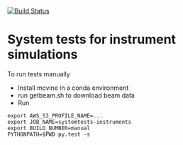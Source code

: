 <!--- [![Build Status](https://travis-ci.org/mcvine/systemtests-instruments.svg?branch=master)](https://travis-ci.org/mcvine/systemtests-instruments) --->

<!--- [![Build Status](http://35.168.96.122:8080/buildStatus/icon?job=systemtests-instruments)](http://35.168.96.122:8080/job/systemtests-instruments/) --->

[![Build Status](https://codebuild.us-east-1.amazonaws.com/badges?uuid=eyJlbmNyeXB0ZWREYXRhIjoiR3pIMHBZTk1HTjF2R3JRUUpxSzlqTFBQenJ5NEg3NElMRlVLdEIzUDZ4U1F5YjFQN3NSZGsrUjNmRXdjeW4vMjM3cHNPaTV6ZXhhRCtpOGVNQmF2QWxnPSIsIml2UGFyYW1ldGVyU3BlYyI6IlpvRVEwUE4ydytQZk94UksiLCJtYXRlcmlhbFNldFNlcmlhbCI6MX0%3D&branch=master)](https://console.aws.amazon.com/codesuite/codebuild/668650830132/projects/mcvine-systemtests-instruments-py3/)

# System tests for instrument simulations

To run tests manually

* Install mcvine in a conda environment
* run getbeam.sh to download beam data
* Run
```
export AWS_S3_PROFILE_NAME=...
export JOB_NAME=systemtests-instruments
export BUILD_NUMBER=manual
PYTHONPATH=$PWD py.test -s
```
